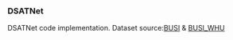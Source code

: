 ### DSATNet
DSATNet code implementation. Dataset source:[BUSI](https://scholar.cu.edu.eg/?q=afahmy/pages/dataset) & [BUSI_WHU](https://data.mendeley.com/datasets/k6cpmwybk3/1)
